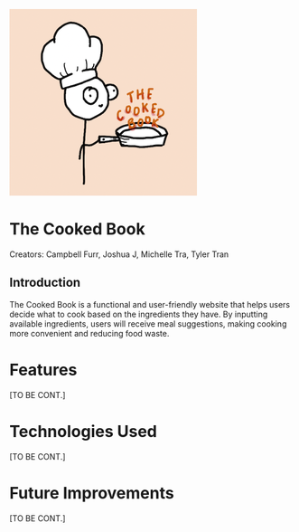 ![Cooked Master](TheCookedMaster.png)


# **The Cooked Book**
Creators: Campbell Furr, Joshua J, Michelle Tra, Tyler Tran
## Introduction
The Cooked Book is a functional and user-friendly website that helps users decide what to cook based on the ingredients they have. By inputting available ingredients, users will receive meal suggestions, making cooking more convenient and reducing food waste.  
# Features
[TO BE CONT.]
# Technologies Used
[TO BE CONT.]
# Future Improvements
[TO BE CONT.]
